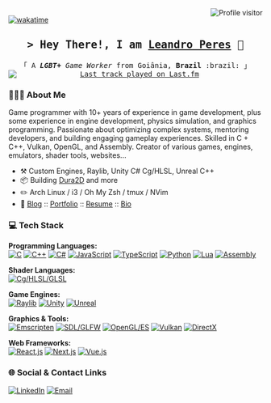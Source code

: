 
<a href="https://komarev.com/ghpvc/?username=zschzen">
  <img align="right" src="https://komarev.com/ghpvc/?username=zschzen&label=Visitors&color=0e75b6&style=flat" alt="Profile visitor" />
</a>

[![wakatime](https://wakatime.com/badge/user/4dc0c3b5-1e64-4d6a-84b4-a6cd17b7cdac.svg)](https://wakatime.com/@4dc0c3b5-1e64-4d6a-84b4-a6cd17b7cdac)

<!-- Intro  -->
<h2 align="center">
        <samp>&gt; Hey There!, I am
                <b><a target="_blank" href="https://peres.dev/">Leandro Peres</a></b>
              🖖
        </samp>
</h2>

<p align="center"> 
  <samp>
    &#12300; A <i><b>LGBT+</b> Game Worker</i> from Goiânia, <b>Brazil</b> :brazil: &#12301;
    <br>
    <a href="https://www.last.fm/user/MrMeetes" target="_blank">
      <img
        src="https://badges.lastfm.workers.dev/last-played?user=MrMeetes&style=for-the-badge"
        alt="Last track played on Last.fm"
        style="display: block; margin: auto;"
      />
  </a>
  </samp>
</p>

### 👨🏻‍💻 About Me

Game programmer with 10+ years of experience in game development, plus some experience in engine development, physics simulation, and graphics programming. Passionate about optimizing complex systems, mentoring developers, and building engaging gameplay experiences. Skilled in C + C++, Vulkan, OpenGL, and Assembly. Creator of various games, engines, emulators, shader tools, websites...

-   :hammer_and_pick: Custom Engines, Raylib, Unity C# Cg/HLSL, Unreal C++
-   :package: Building [Dura2D](https://github.com/SOHNE/Dura2D) and more
-   :pencil2: Arch Linux / i3 / Oh My Zsh / tmux / NVim
-   :paperclip: [Blog](https://peres.dev/) :: [Portfolio](https://portfolio.peres.dev/) :: [Resume](https://resume.peres.dev/) :: [Bio](https://links.peres.dev/)

### 💻 Tech Stack

**Programming Languages:**  
[![C](https://img.shields.io/badge/-C-000?&logo=c)](https://en.wikipedia.org/wiki/C_(programming_language)) [![C++](https://img.shields.io/badge/-C++-000?&logo=cplusplus)](https://en.wikipedia.org/wiki/C%2B%2B) [![C#](https://img.shields.io/badge/-C%23-000?&logo=csharp)](https://docs.microsoft.com/en-us/dotnet/csharp/) [![JavaScript](https://img.shields.io/badge/-JavaScript-000?&logo=javascript)](https://developer.mozilla.org/en-US/docs/Web/JavaScript) [![TypeScript](https://img.shields.io/badge/-TypeScript-000?&logo=typescript)](https://www.typescriptlang.org/) [![Python](https://img.shields.io/badge/-Python-000?&logo=python)](https://www.python.org/) [![Lua](https://img.shields.io/badge/-Lua-000?&logo=lua)](https://www.lua.org/) [![Assembly](https://img.shields.io/badge/-Assembly-000?&logo=assemblyscript)](https://en.wikipedia.org/wiki/Assembly_language)

**Shader Languages:**  
[![Cg/HLSL/GLSL](https://img.shields.io/badge/-GLSL-000?&logo=opengl)](https://en.wikipedia.org/wiki/OpenGL_Shading_Language)

**Game Engines:**  
[![Raylib](https://img.shields.io/badge/-Raylib-000?&logo=raylib)](https://www.raylib.com/) [![Unity](https://img.shields.io/badge/-Unity-000?&logo=unity)](https://unity.com/) [![Unreal](https://img.shields.io/badge/-Unreal-000?&logo=unrealengine)](https://www.unrealengine.com/)

**Graphics & Tools:**  
[![Emscripten](https://img.shields.io/badge/-Emscripten-000?&logo=webassembly)](https://emscripten.org/) [![SDL/GLFW](https://img.shields.io/badge/-SDL/GLFW-000?&logo=sdl)](https://www.libsdl.org/) [![OpenGL/ES](https://img.shields.io/badge/-OpenGL-000?&logo=opengl)](https://www.opengl.org/) [![Vulkan](https://img.shields.io/badge/-Vulkan-000?&logo=vulkan)](https://www.vulkan.org/) [![DirectX](https://img.shields.io/badge/-DirectX-000?&logo=microsoft)](https://developer.microsoft.com/en-us/windows/directx/)

**Web Frameworks:**  
[![React.js](https://img.shields.io/badge/-React.js-000?&logo=react)](https://reactjs.org/) [![Next.js](https://img.shields.io/badge/-Next.js-000?&logo=nextdotjs)](https://nextjs.org/) [![Vue.js](https://img.shields.io/badge/-Vue.js-000?&logo=vuedotjs)](https://vuejs.org/)

### 🌐 Social & Contact Links

[![LinkedIn](https://img.shields.io/badge/-LinkedIn-000?&logo=linkedin)](https://linkedin.com/in/leandroperes) [![Email](https://img.shields.io/badge/-Email-000?&logo=gmail)](mailto:hello@peres.dev)
